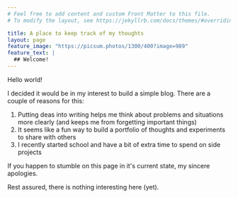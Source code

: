 ```yaml
---
# Feel free to add content and custom Front Matter to this file.
# To modify the layout, see https://jekyllrb.com/docs/themes/#overriding-theme-defaults

title: A place to keep track of my thoughts
layout: page
feature_image: "https://picsum.photos/1300/400?image=989"
feature_text: |
  ## Welcome!
---
```

Hello world!

I decided it would be in my interest to build a simple blog. There are a couple of reasons for this: 
1. Putting deas into writing helps me think about problems and situations more clearly (and keeps me from forgetting important things)
2. It seems like a fun way to build a portfolio of thoughts and experiments to share with others
3. I recently started school and have a bit of extra time to spend on side projects

If you happen to stumble on this page in it's current state, my sincere apologies. 

Rest assured, there is nothing interesting here (yet).